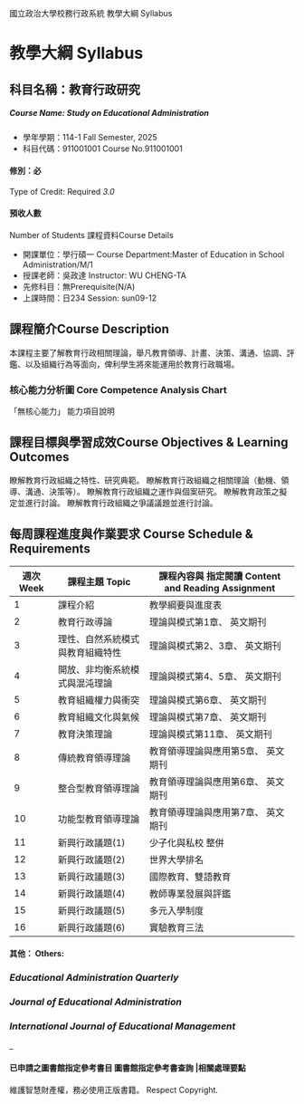 國立政治大學校務行政系統 教學大綱 Syllabus
# 教學大綱 Syllabus
##  科目名稱：教育行政研究 
#####  Course Name: Study on Educational Administration
  * 學年學期：114-1 Fall Semester, 2025 
  * 科目代碼：911001001 Course No.911001001
#### 修別：必
Type of Credit: Required 
_3.0_
#### 預收人數
Number of Students
課程資料Course Details
  * 開課單位：學行碩一 Course Department:Master of Education in School Administration/M/1 
  * 授課老師：吳政達 Instructor: WU CHENG-TA 
  * 先修科目：無Prerequisite(N/A)
  * 上課時間：日234 Session: sun09-12
##  課程簡介Course Description
本課程主要了解教育行政相關理論，舉凡教育領導、計畫、決策、溝通、協調、評鑑、以及組織行為等面向，俾利學生將來能運用於教育行政職場。
###  核心能力分析圖 Core Competence Analysis Chart
「無核心能力」 
能力項目說明
##  課程目標與學習成效Course Objectives & Learning Outcomes 
瞭解教育行政組織之特性、研究典範。
瞭解教育行政組織之相關理論（動機、領導、溝通、決策等）。
瞭解教育行政組織之運作與個案研究。
瞭解教育政策之擬定並進行討論。
瞭解教育行政組織之爭議議題並進行討論。
##  每周課程進度與作業要求 Course Schedule & Requirements
週次 Week |  課程主題 Topic |  課程內容與 指定閱讀 Content and Reading Assignment  
---|---|---  
1 |  課程介紹 |  教學綱要與進度表  
2 |  教育行政導論 |  理論與模式第1章、 英文期刊  
3 |  理性、自然系統模式與教育組織特性 |  理論與模式第2、3章、 英文期刊  
4 |  開放、非均衡系統模式與混沌理論 |  理論與模式第4、5章、 英文期刊  
5 |  教育組織權力與衝突 |  理論與模式第6章、 英文期刊  
6 |  教育組織文化與氣候 |  理論與模式第7章、 英文期刊  
7 |  教育決策理論 |  理論與模式第11章、 英文期刊  
8 |  傳統教育領導理論 |  教育領導理論與應用第5章、 英文期刊  
9 |  整合型教育領導理論 |  教育領導理論與應用第6章、 英文期刊  
10 |  功能型教育領導理論 |  教育領導理論與應用第7章、 英文期刊  
11 |  新興行政議題(1) |  少子化與私校 整併  
12 |  新興行政議題(2) |  世界大學排名  
13 |  新興行政議題(3) |  國際教育、雙語教育  
14 |  新興行政議題(4) |  教師專業發展與評鑑  
15 |  新興行政議題(5) |  多元入學制度  
16 |  新興行政議題(6) |  實驗教育三法  
####  其他： Others:
### _Educational Administration Quarterly_
### _Journal of Educational Administration_
### _International Journal of Educational Management_
_
####  已申請之圖書館指定參考書目  圖書館指定參考書查詢 |相關處理要點
維護智慧財產權，務必使用正版書籍。 Respect Copyright.
